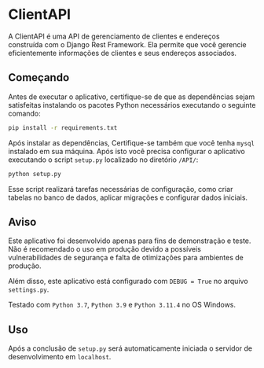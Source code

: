 # ClientAPI

A ClientAPI é uma API de gerenciamento de clientes e endereços construída com o Django Rest Framework. Ela permite que você gerencie eficientemente informações de clientes e seus endereços associados.

## Começando

Antes de executar o aplicativo, certifique-se de que as dependências sejam satisfeitas instalando os pacotes Python necessários executando o seguinte comando:

```bash
pip install -r requirements.txt
```

Após instalar as dependências, Certifique-se também que você tenha `mysql` instalado em sua máquina.
Após isto você precisa configurar o aplicativo executando o script `setup.py` localizado no diretório `/API/`:

```bash
python setup.py
```

Esse script realizará tarefas necessárias de configuração, como criar tabelas no banco de dados, aplicar migrações e configurar dados iniciais.

## Aviso
Este aplicativo foi desenvolvido apenas para fins de demonstração e teste. Não é recomendado o uso em produção devido a possíveis vulnerabilidades de segurança e falta de otimizações para ambientes de produção.

Além disso, este aplicativo está configurado com `DEBUG = True` no arquivo `settings.py`. 

Testado com `Python 3.7`, `Python 3.9` e `Python 3.11.4` no OS Windows.

## Uso
Após a conclusão de `setup.py` será automaticamente iniciada o servidor de desenvolvimento em `localhost`.

